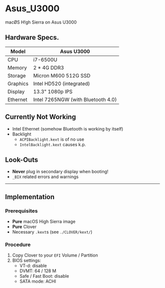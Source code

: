# Asus_U3000
macØS H!gh Sierra on Asus U3000


## Hardware Specs.

  Model     |   Asus U3000
------------|----------------------
  CPU       |   i7-6500U
  Memory    |   2 \* 4G DDR3
  Storage   |   Micron M600 512G SSD
  Graphics  |   Intel HD520 (integrated)
  Display   |   13.3" 1080p IPS
  Ethernet  |   Intel 7265NGW (with Bluetooth 4.0)


## Currently Not Working

- Intel Ethernet (somehow Bluetooth is working by itself)
- Backlight
    - `ACPIBacklight.kext` is of no use
    - `IntelBacklight.kext` causes k.p.

## Look-Outs

- **Never** plug in secondary display when booting!
- `_BIX` related errors and warnings

- - - - - - - - - - - - - - - - - - - - -

## Implementation

### Prerequisites

- **Pure** macOS High Sierra image
- **Pure** Clover
- Necessary `.kext`s (see `./CLOVER/kext/`)

### Procedure

 1. Copy Clover to your `EFI` Volume / Partition
 2. BIOS settings:
      - VT-d: disable
      - DVMT: 64 / 128 M
      - Safe / Fast Boot: disable
      - SATA mode: ACHI
